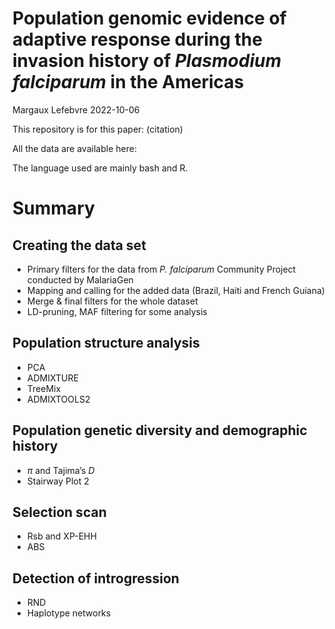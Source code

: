 Population genomic evidence of adaptive response during the invasion
history of *Plasmodium falciparum* in the Americas
================
Margaux Lefebvre
2022-10-06

This repository is for this paper: (citation)

All the data are available here:

The language used are mainly bash and R.

# Summary

## Creating the data set

-   Primary filters for the data from *P. falciparum* Community Project
    conducted by MalariaGen
-   Mapping and calling for the added data (Brazil, Haiti and French
    Guiana)
-   Merge & final filters for the whole dataset
-   LD-pruning, MAF filtering for some analysis

## Population structure analysis

-   PCA
-   ADMIXTURE
-   TreeMix
-   ADMIXTOOLS2

## Population genetic diversity and demographic history

-   $\pi$ and Tajima’s *D*
-   Stairway Plot 2

## Selection scan

-   Rsb and XP-EHH
-   ABS

## Detection of introgression

-   RND
-   Haplotype networks
